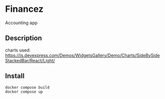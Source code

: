 # Financez
Accounting app

## Description

charts used:
https://js.devexpress.com/Demos/WidgetsGallery/Demo/Charts/SideBySideStackedBar/React/Light/

## Install
`docker compose build` <br>
`docker compose up`
